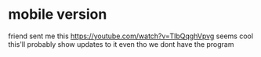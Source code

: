 # mobile version
friend sent me this https://youtube.com/watch?v=TIbQqghVpvg seems cool
<br>
this'll probably show updates to it even tho we dont have the program
